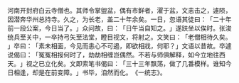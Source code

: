 河南开封府白云寺僧也。其师令掌盥盆，偶有市鲜者，濯于盆，文恚击之，遽陨，因潜奔华州总持寺。久之，为长老，盖二十年余矣。一日，忽语其徒曰：​「二十年前一段公案，今日当了。​」众问故，曰：​「日午当自知之。​」遂趺坐以俟时。张浚统兵至关中，一卒持弓矢至法堂，瞪目视文，将射之。文笑曰：​「老僧相待久矣。​」卒曰：​「素未相面，今见而恚心不可遏，即欲相戕，何耶？​」文语以昔故。卒遽说偈曰：​「冤冤相报何时了，劫劫相缠岂偶然。不若与师俱解释，如今立地往西天。​」视之已立化矣。文即索笔书偈曰：​「三十三年飘荡，做了几番模样。谁知今日相逢，却是在前变障。​」书毕，洎然而化。​《一统志》。